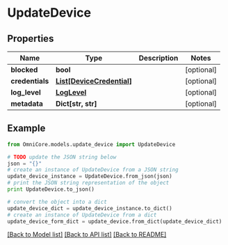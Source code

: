 # UpdateDevice


## Properties
Name | Type | Description | Notes
------------ | ------------- | ------------- | -------------
**blocked** | **bool** |  | [optional] 
**credentials** | [**List[DeviceCredential]**](DeviceCredential.md) |  | [optional] 
**log_level** | [**LogLevel**](LogLevel.md) |  | [optional] 
**metadata** | **Dict[str, str]** |  | [optional] 

## Example

```python
from OmniCore.models.update_device import UpdateDevice

# TODO update the JSON string below
json = "{}"
# create an instance of UpdateDevice from a JSON string
update_device_instance = UpdateDevice.from_json(json)
# print the JSON string representation of the object
print UpdateDevice.to_json()

# convert the object into a dict
update_device_dict = update_device_instance.to_dict()
# create an instance of UpdateDevice from a dict
update_device_form_dict = update_device.from_dict(update_device_dict)
```
[[Back to Model list]](../README.md#documentation-for-models) [[Back to API list]](../README.md#documentation-for-api-endpoints) [[Back to README]](../README.md)


